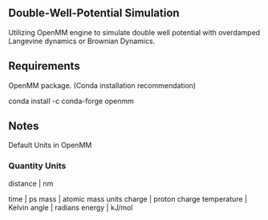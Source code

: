 ## Double-Well-Potential Simulation
 
Utilizing OpenMM engine to simulate double well potential with overdamped Langevine dynamics or Brownian Dynamics. 

## Requirements 
OpenMM package. (Conda installation recommendation)

conda install -c conda-forge openmm

## Notes
Default Units in OpenMM

### Quantity	Units

distance	   |   nm

time	       |   ps
mass	       |   atomic mass units
charge	     |   proton charge
temperature |	  Kelvin
angle	      |   radians
energy	     |   kJ/mol
